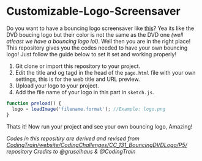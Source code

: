 # Customizable-Logo-Screensaver
Do you want to have a bouncing logo screensaver like <a href="https://th.kyle9.repl.co/">this</a>? Yea its like the DVD boucing logo but their color is not the same as the DVD one *(well atleast we have a bouncing logo lol)*. Well then you are in the right place! This repository gives you the codes needed to have your own bouncing logo! Just follow the guide below to set it set and working properly!

1. Git clone or import this repository to your project.
2. Edit the title and og tagd in the head of the `page.html` file with your own settings, this is for the web title and URL preview.
3. Upload your logo to your project.
4. Add the file name of your logo in this part in `sketch.js`.
```js
function preload() {
  logo = loadImage('filename.format'); //Example: logo.png
}
```
Thats it! Now run your project and see your own bouncing logo, Amazing!


*Codes in this repositiry are derived and revised from <a href="https://github.com/CodingTrain/website/tree/main/CodingChallenges/CC_131_BouncingDVDLogo/P5">CodingTrain/website/CodingChallenges/CC_131_BouncingDVDLogo/P5/</a> repository
Credits to @gruselhaus & @CodingTrain*
